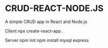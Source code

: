 # CRUD-REACT-NODE.JS

A simple CRUD app in React and Node.js

Client
npx create-react-app .

Server
npm init
npm install mysql express
